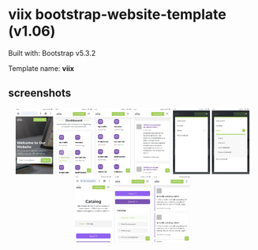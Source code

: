 # viix bootstrap-website-template (v1.06)

Built with: Bootstrap v5.3.2

Template name: **viix**

## screenshots
 
<div align="center">
  <img src="/screenshots/screenshot-1.jpg" width="15%" height="15%" >
  <img src="/screenshots/screenshot-2.jpg" width="15%" height="15%" >
  <img src="/screenshots/screenshot-3.jpg" width="15%" height="15%" >
  <img src="/screenshots/screenshot-4.jpg" width="15%" height="15%" >
  <img src="/screenshots/screenshot-5.jpg" width="15%" height="15%" >
  <img src="/screenshots/screenshot-6.jpg" width="15%" height="15%" >
</div>

<div align="center">
  <img src="/screenshots/screenshot-ct-1.jpg" width="15%" height="15%" >
  <img src="/screenshots/screenshot-ct-2.jpg" width="15%" height="15%" >
  <img src="/screenshots/screenshot-ct-3.jpg" width="15%" height="15%" >
</div>